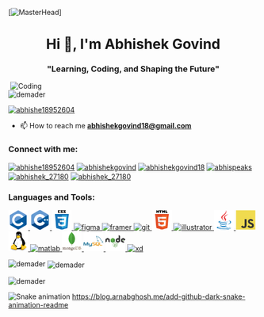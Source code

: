 [![MasterHead](https://cdn.videoplasty.com/animation/midnight-coding-late-night-session-lofi-animation-stock-animation-51917-1280x720.jpg)]

<h1 align="center">Hi 👋, I'm Abhishek Govind</h1>
<h3 align="center">"Learning, Coding, and Shaping the Future"</h3>
<img align ="right" alt = "Coding" width = "500" src="https://64.media.tumblr.com/d2b59d444dd1b200821279ae09641449/be7eabd93f3453b0-73/s640x960/943acafbe4db28bc91566ef8a050bab78d01376c.gif">


<p align="left"> <img src="https://komarev.com/ghpvc/?username=demader&label=Profile%20views&color=0e75b6&style=flat" alt="demader" /> </p>

<p align="left"> <a href="https://twitter.com/abhishe18952604" target="blank"><img src="https://img.shields.io/twitter/follow/abhishe18952604?logo=twitter&style=for-the-badge" alt="abhishe18952604" /></a> </p>

- 📫 How to reach me **abhishekgovind18@gmail.com**

<h3 align="left">Connect with me:</h3>
<p align="left">
<a href="https://twitter.com/abhishe18952604" target="blank"><img align="center" src="https://raw.githubusercontent.com/rahuldkjain/github-profile-readme-generator/master/src/images/icons/Social/twitter.svg" alt="abhishe18952604" height="30" width="40" /></a>
<a href="https://linkedin.com/in/abhishekgovind" target="blank"><img align="center" src="https://raw.githubusercontent.com/rahuldkjain/github-profile-readme-generator/master/src/images/icons/Social/linked-in-alt.svg" alt="abhishekgovind" height="30" width="40" /></a>
<a href="https://instagram.com/abhishekgovind18" target="blank"><img align="center" src="https://raw.githubusercontent.com/rahuldkjain/github-profile-readme-generator/master/src/images/icons/Social/instagram.svg" alt="abhishekgovind18" height="30" width="40" /></a>
<a href="https://www.youtube.com/c/abhispeaks" target="blank"><img align="center" src="https://raw.githubusercontent.com/rahuldkjain/github-profile-readme-generator/master/src/images/icons/Social/youtube.svg" alt="abhispeaks" height="30" width="40" /></a>
<a href="https://www.codechef.com/users/abhishek_27180" target="blank"><img align="center" src="https://cdn.jsdelivr.net/npm/simple-icons@3.1.0/icons/codechef.svg" alt="abhishek_27180" height="30" width="40" /></a>
<a href="https://www.leetcode.com/abhishek_27180" target="blank"><img align="center" src="https://raw.githubusercontent.com/rahuldkjain/github-profile-readme-generator/master/src/images/icons/Social/leet-code.svg" alt="abhishek_27180" height="30" width="40" /></a>
</p>

<h3 align="left">Languages and Tools:</h3>
<p align="left"> <a href="https://www.cprogramming.com/" target="_blank" rel="noreferrer"> <img src="https://raw.githubusercontent.com/devicons/devicon/master/icons/c/c-original.svg" alt="c" width="40" height="40"/> </a> <a href="https://www.w3schools.com/cpp/" target="_blank" rel="noreferrer"> <img src="https://raw.githubusercontent.com/devicons/devicon/master/icons/cplusplus/cplusplus-original.svg" alt="cplusplus" width="40" height="40"/> </a> <a href="https://www.w3schools.com/css/" target="_blank" rel="noreferrer"> <img src="https://raw.githubusercontent.com/devicons/devicon/master/icons/css3/css3-original-wordmark.svg" alt="css3" width="40" height="40"/> </a> <a href="https://www.figma.com/" target="_blank" rel="noreferrer"> <img src="https://www.vectorlogo.zone/logos/figma/figma-icon.svg" alt="figma" width="40" height="40"/> </a> <a href="https://www.framer.com/" target="_blank" rel="noreferrer"> <img src="https://www.vectorlogo.zone/logos/framer/framer-icon.svg" alt="framer" width="40" height="40"/> </a> <a href="https://git-scm.com/" target="_blank" rel="noreferrer"> <img src="https://www.vectorlogo.zone/logos/git-scm/git-scm-icon.svg" alt="git" width="40" height="40"/> </a> <a href="https://www.w3.org/html/" target="_blank" rel="noreferrer"> <img src="https://raw.githubusercontent.com/devicons/devicon/master/icons/html5/html5-original-wordmark.svg" alt="html5" width="40" height="40"/> </a> <a href="https://www.adobe.com/in/products/illustrator.html" target="_blank" rel="noreferrer"> <img src="https://www.vectorlogo.zone/logos/adobe_illustrator/adobe_illustrator-icon.svg" alt="illustrator" width="40" height="40"/> </a> <a href="https://www.java.com" target="_blank" rel="noreferrer"> <img src="https://raw.githubusercontent.com/devicons/devicon/master/icons/java/java-original.svg" alt="java" width="40" height="40"/> </a> <a href="https://developer.mozilla.org/en-US/docs/Web/JavaScript" target="_blank" rel="noreferrer"> <img src="https://raw.githubusercontent.com/devicons/devicon/master/icons/javascript/javascript-original.svg" alt="javascript" width="40" height="40"/> </a> <a href="https://www.linux.org/" target="_blank" rel="noreferrer"> <img src="https://raw.githubusercontent.com/devicons/devicon/master/icons/linux/linux-original.svg" alt="linux" width="40" height="40"/> </a> <a href="https://www.mathworks.com/" target="_blank" rel="noreferrer"> <img src="https://upload.wikimedia.org/wikipedia/commons/2/21/Matlab_Logo.png" alt="matlab" width="40" height="40"/> </a> <a href="https://www.mongodb.com/" target="_blank" rel="noreferrer"> <img src="https://raw.githubusercontent.com/devicons/devicon/master/icons/mongodb/mongodb-original-wordmark.svg" alt="mongodb" width="40" height="40"/> </a> <a href="https://www.mysql.com/" target="_blank" rel="noreferrer"> <img src="https://raw.githubusercontent.com/devicons/devicon/master/icons/mysql/mysql-original-wordmark.svg" alt="mysql" width="40" height="40"/> </a> <a href="https://nodejs.org" target="_blank" rel="noreferrer"> <img src="https://raw.githubusercontent.com/devicons/devicon/master/icons/nodejs/nodejs-original-wordmark.svg" alt="nodejs" width="40" height="40"/> </a> <a href="https://www.adobe.com/products/xd.html" target="_blank" rel="noreferrer"> <img src="https://cdn.worldvectorlogo.com/logos/adobe-xd.svg" alt="xd" width="40" height="40"/> </a> </p>

<p><img align="left" src="https://github-readme-stats.vercel.app/api/top-langs?username=demader&show_icons=true&locale=en&layout=compact" alt="demader" /></p>

<p>&nbsp;<img align="center" src="https://github-readme-stats.vercel.app/api?username=demader&show_icons=true&locale=en" alt="demader" /></p>

<p><img align="center" src="https://github-readme-streak-stats.herokuapp.com/?user=demader&" alt="demader" /></p>

![Snake animation](https://github.com/{{demader}}/{{demader}}/blob/output/github-contribution-grid-snake.svg) https://blog.arnabghosh.me/add-github-dark-snake-animation-readme
